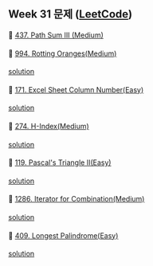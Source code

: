 ## Week 31 문제 ([LeetCode](https://leetcode.com/explore/challenge/card/august-leetcoding-challenge/550/week-2-august-8th-august-14th/))

####
👀 [437. Path Sum III (Medium)](https://leetcode.com/problems/path-sum-iii/)
####
####
####
👀 [994. Rotting Oranges(Medium)](https://leetcode.com/problems/rotting-oranges/)
####
[solution]()
####

####
👀 [171. Excel Sheet Column Number(Easy)](https://leetcode.com/problems/excel-sheet-column-number/)
####
[solution]()
####

####
👀 [274. H-Index(Medium)](https://leetcode.com/problems/h-index/)
####
[solution]()
####

####
👀 [119. Pascal's Triangle II(Easy)](https://leetcode.com/problems/pascals-triangle-ii/)
####
[solution]()
####

####
👀 [1286. Iterator for Combination(Medium)](https://leetcode.com/problems/iterator-for-combination/)
####
[solution]()
####

####
👀 [409. Longest Palindrome(Easy)](https://leetcode.com/problems/longest-palindrome/)
####
[solution]()
####


